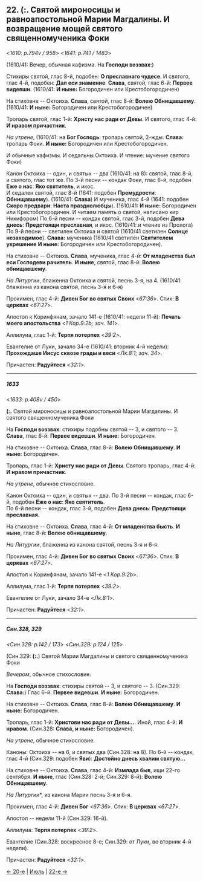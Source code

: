 
## 22. (:. Святой мироносицы и равноапостольной Марии Магдалины. И возвращение мощей святого священномученика Фоки

<*1610: p.794v / 958*>
<*1641: p.741 / 1483*>

(1610/41: Вечер, обычная кафизма. На **Господи воззвах**:)

Стихиры святой, глас 8-й, подобен: **О преславнаго чудесе**. И святого, глас 4-й, 
подобен: **Дал еси знамение**. **Слава**, святой, глас 6-й: **Первее видевши**. 
(1610/41: **И ныне:** Богородичен или Крестобогородичен)

На стиховне -- Октоиха. **Слава**, святой, глас 8-й: **Волею Обнищавшему**.
(1610/41: **И ныне:** Богородичен или Крестобогородичен)

Тропарь святой, глас 1-й: **Христу нас ради от Девы**. 
И святого, глас 4-й: **И нравом причастник**.

*На утрене*, (1610/41: на **Бог Господь**: тропарь святой, 2-жды. 
**Слава:** тропарь Фоки. **И ныне:** Богородичен или Крестобогородичен.

И обычные кафизмы. И седальны Октоиха. И чтение: мучение святого Фоки)

Канон Октоиха -- один, и святых -- два (1610/41: на 8): святой, глас 8-й, и святого, глас тот же. 
По 3-й песни -- кондак Фоки, глас 6-й, подобен **Еже о нас**: **Яко святитель**, и икос.  
И седален святой, глас 8-й (1641: подобен **Премудрости**: **Обнищавшему**). 
(1610/41: **Слава**) И мученика, глас 4-й  (1641: подобен **Скоро предвари**: **Наста празднолюбцы**). 
(1610/41: **И ныне:** Богородичен или Крестобогородичен. И читаем память о святой, написано кир Никифором)
По 6-й песни -- кондак святой, глас 3-й, подобен **Дева днесь**: **Предстоящи преславная**, и икос. 
(1610/41: и чтение из Пролога)
По 9-й песни -- светилен Октоиха и святой (1610/41 светилен **Солнце незаходимое**). 
**Слава:** мученика  (1610/41 светилен **Святителем укрешение**  **И ныне:** Богородичен или Крестобогородичен).  

На стиховне -- Октоиха. **Слава**, мученика, глас 4-й: **От младенства был еси Господеви рачитель**.
**И ныне**, святой, глас 8-й: **Волею обнищавшему**. 

*На Литургии*, блаженна Октоиха и святой, песнь 3-я, на 4.
(1610/41: блаженна из канона святой, песнь 3-я и 6-я)

Прокимен, глас 4-й: **Дивен Бог во святых Своих** <*67:36*>. Стих: **В церквах** <*67:27*>. 

Апостол к Коринфянам, зачало 141-е (1610/41: недели 11-й): 
**Печать моего апостольства** <*1 Кор.9:2b; зач. 141*>. 

Аллилуиа, глас 1-й: **Терпя потерпех** <*39:2*>.

Евангелие от Луки, зачало 34-е  (1610/41: вторник 4-й недели): 
**Прохождаше Иисус сквозе грады и веси** <*Лк.8:1; зач. 34*>.

Причастен: **Радуйтеся** <*32:1*>.

---

##### 1633

<*1633: p.408v / 450*>

**(:.** Святой мироносицы и равноапостольной Марии Магдалины. И святого священномученика Фоки

На **Господи воззвах**: стихиры подобны святой -- 3, и святого -- 3.
**Слава**, глас 6-й: **Первее видевши**. **И ныне:** Богородичен.

На стиховне -- Октоиха. **Слава**, глас 8-й: **Волею Обнищавшему**. **И ныне:** Богородичен.

Тропарь, глас 1-й: **Христу нас ради от Девы**.
Святого тропарь, глас 4-й: **И нравом причастник**.

*На утрене*, обычное стихословие. 

Канон Октоиха -- один, и святых -- два.
По 3-й песни -- кондак, глас 6-й, подобен **Еже о нас**: **Яко святитель**.  
По 6-й песни -- кондак, глас 3-й, подобен **Дева днесь**: **Предстоящи преславная**.

На стиховне -- Октоиха. **Слава**, глас 4-й: **От младенства бысть**.
**И ныне**, глас 8-й: **Волею обнищавшему**.

*На Литургии*, блаженна из канона святой, песнь 3-я и 6-я.

Прокимен, глас 4-й: **Дивен Бог во святых Своих** <*67:36*>. Стих: **В церквах** <*67:27*>.

Апостол к Коринфянам, зачало 141-е <*1 Кор.9:2b*>.

Аллилуиа, глас 1-й: **Терпя потерпех** <*39:2*>.

Евангелие от Луки, зачало 34-е <*Лк.8:1*>.

Причастен: **Радуйтеся** <*32:1*>.

---

##### Син.328, 329

<*Син.328: p.142 / 173*>
<*Син.329: p.124 / 125*>

(Син.329: **(:.**) Святой Марии Магдалины и святого священномученика Фоки

*Вечером*, обычное стихословие. 

На **Господи воззвах**: стихиры святой -- 3, и святого -- 3. 
(Син.329: **Слава:**) Глас 6-й: **Первее видевши**. 
**И ныне:** Богородичен.

На стиховне -- Октоиха. **Слава**, глас 8-й: **Волею Обнищавшему**. **И ныне:** Богородичен.

Тропарь, глас 1-й: **Христови нас ради от Девы...**. 
Иной, глас 4-й: **И нравом**.
(Син.328: **Слава, и ныне:** Богородичен). 

*На утрене*, обычное стихословие. 

Каноны: Октоиха -- на 6, и святых два (Син.328: на 8). 
По 6-й -- кондак, глас 4-й (Син.329: подобен **Яви**): **Достойно днесь хвалим святую...** 

На стиховне -- Октоиха. **Слава**, глас 4-й: **Измлада быв**, ищи 22-го сентября. 
**И ныне**, глас (Син.328: 2-й; Син.329: 8-й): **Волею Обнищавшему**. 

*На Литургии**, из канона Марии песнь 3-я и 6-я.

Прокимен, глас 4-й: **Дивен Бог** <*67:36*>. Стих: **В церквах** <*67:27*>.

Апостол -- недели 11-й (Син.329: 16-й).

Аллилуиа: **Терпя потерпех** <*39:2*>.

Евангелие (Син.328: воскресное 8-е; Син.329: от Луки, во вторник 4-й недели).

Причастен: **Радуйтеся** <*32:1*>.

[← 20-е](07_20_SAB.ru.md) | [Июль](README.md#21-й) | [22-е →](07_22_SAB.ru.md)
